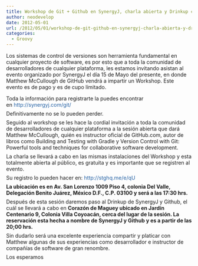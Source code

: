 ```yaml
---
title: Workshop de Git + Github en SynergyJ, charla abierta y Drinkup con @matthewmccull
author: neodevelop
date: 2012-05-01
url: /2012/05/01/workshop-de-git-github-en-synergyj-charla-abierta-y-drinkup-con-matthewmccull/
categories:
  - Groovy
---
```

Los sistemas de control de versiones son herramienta fundamental en cualquier proyecto de software, es por esto que a toda la comunidad de desarrolladores de cualquier plataforma, les estamos invitando asistan al evento organizado por SynergyJ el d&iacute;a 15 de Mayo del presente, en donde Matthew McCullough de GitHub vendr&aacute; a impartir un Workshop. Este evento es de pago y es de cupo l&iacute;mitado.

<p style="padding-top: 0px; padding-right: 0px; padding-bottom: 0.5em; padding-left: 0px; margin-top: 0px; margin-right: 0px; margin-bottom: 0px; margin-left: 0px; ">
  Toda la informaci&oacute;n para registrarte la puedes encontrar en&nbsp;<a href="http://synergyj.com/git/" style="color: rgb(39, 99, 165); text-decoration: none; " title="http://synergyj.com/git/">http://synergyj.com/git/</a>
</p>

<p style="padding-top: 0px; padding-right: 0px; padding-bottom: 0.5em; padding-left: 0px; margin-top: 0px; margin-right: 0px; margin-bottom: 0px; margin-left: 0px; ">
  Definitivamente no se lo pueden perder.
</p>

<p style="padding-top: 0px; padding-right: 0px; padding-bottom: 0.5em; padding-left: 0px; margin-top: 0px; margin-right: 0px; margin-bottom: 0px; margin-left: 0px; ">
  Seguido al workshop se les hace la cordial invitaci&oacute;n a toda la comunidad de desarrolladores de cualquier plataforma a la sesi&oacute;n abierta que dar&aacute; Matthew McCullough, qui&eacute;n es instructor oficial de GitHub.com, autor de libros como Building and Testing with Gradle y Version Control with Git: Powerful tools and techniques for collaborative software development.
</p>

<p style="padding-top: 0px; padding-right: 0px; padding-bottom: 0.5em; padding-left: 0px; margin-top: 0px; margin-right: 0px; margin-bottom: 0px; margin-left: 0px; ">
  La charla se llevar&aacute; a cabo en las mismas instalaciones del Workshop y esta totalmente abierta al p&uacute;blico, es gratuita y es importante que se registren al evento.
</p>

<p style="padding-top: 0px; padding-right: 0px; padding-bottom: 0.5em; padding-left: 0px; margin-top: 0px; margin-right: 0px; margin-bottom: 0px; margin-left: 0px; ">
  Su registro lo pueden hacer en:&nbsp;<a href="http://stghq.me/e/qU" style="color: rgb(39, 99, 165); text-decoration: none; " title="http://stghq.me/e/qU">http://stghq.me/e/qU</a>
</p>



<p style="padding-top: 0px; padding-right: 0px; padding-bottom: 0.5em; padding-left: 0px; margin-top: 0px; margin-right: 0px; margin-bottom: 0px; margin-left: 0px; ">
  <strong>La ubicaci&oacute;n es en Av. San Lorenzo 1009 Piso 4, colonia Del Valle, Delegaci&oacute;n Benito Ju&aacute;rez, M&eacute;xico D.F., C.P. 03100 y ser&aacute; a las 17:30 hrs.</strong>
</p>

<p style="padding-top: 0px; padding-right: 0px; padding-bottom: 0.5em; padding-left: 0px; margin-top: 0px; margin-right: 0px; margin-bottom: 0px; margin-left: 0px; ">
  Despu&eacute;s de esta sesi&oacute;n daremos paso al Drinkup de SynergyJ y Github, el cu&aacute;l se llevar&aacute; a cabo en <strong>Coraz&oacute;n de Maguey ubicado en Jard&iacute;n Centenario 9, Colonia Villa Coyoac&aacute;n, cerca del lugar de la sesi&oacute;n. La reservaci&oacute;n esta hecha a nombre de SynergyJ y Github y es a partir de las 20;00 hrs.</strong>
</p>

<p style="padding-top: 0px; padding-right: 0px; padding-bottom: 0.5em; padding-left: 0px; margin-top: 0px; margin-right: 0px; margin-bottom: 0px; margin-left: 0px; ">
  Sin dudarlo ser&aacute; una excelente experiencia compartir y platicar con Matthew algunas de sus experiencias como desarrollador e instructor de compa&ntilde;&iacute;as de software de gran renombre.
</p>

<p style="padding-top: 0px; padding-right: 0px; padding-bottom: 0.5em; padding-left: 0px; margin-top: 0px; margin-right: 0px; margin-bottom: 0px; margin-left: 0px; ">
  Los esperamos
</p>

<!--break-->